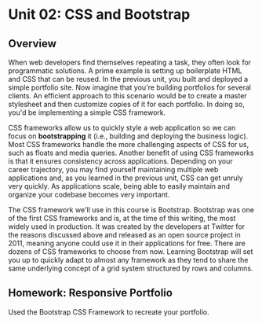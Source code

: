 # Unit 02: CSS and Bootstrap

## Overview
When web developers find themselves repeating a task, they often look for programmatic solutions. A prime example is setting up boilerplate HTML and CSS that can be reused. In the previous unit, you built and deployed a simple portfolio site. Now imagine that you're building portfolios for several clients. An efficient approach to this scenario would be to create a master stylesheet and then customize copies of it for each portfolio. In doing so, you'd be implementing a simple CSS framework. 

CSS frameworks allow us to quickly style a web application so we can focus on **bootstrapping** it (i.e., building and deploying the business logic). Most CSS frameworks handle the more challenging aspects of CSS for us, such as floats and media queries. Another benefit of using CSS frameworks is that it ensures consistency across applications. Depending on your career trajectory, you may find yourself maintaining multiple web applications and, as you learned in the previous unit, CSS can get unruly very quickly. As applications scale, being able to easily maintain and organize your codebase becomes very important.

The CSS framework we'll use in this course is Bootstrap. Bootstrap was one of the first CSS frameworks and is, at the time of this writing, the most widely used in production. It was created by the developers at Twitter for the reasons discussed above and released as an open source project in 2011, meaning anyone could use it in their applications for free. There are dozens of CSS frameworks to choose from now. Learning Bootstrap will set you up to quickly adapt to almost any framework as they tend to share the same underlying concept of a grid system structured by rows and columns.

## Homework: Responsive Portfolio

Used the Bootstrap CSS Framework to recreate your portfolio.